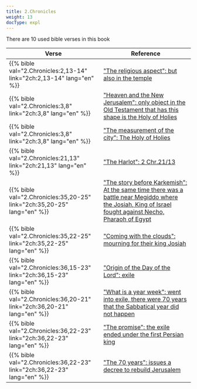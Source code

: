 ```yaml
---
title: 2.Chronicles
weight: 13
docType: expl
---
```


There are 10 used bible verses in this book

| Verse | Reference |
|-------|-----------|
| {{% bible val="2.Chronicles:2,13-14" link="2ch:2,13-14" lang="en" %}} | ["The religious aspect": but also in the temple](/expl/../expl/content/harlot/who-is-the-harlot-babylon-part-2#89fc) |
| {{% bible val="2.Chronicles:3,8" link="2ch:3,8" lang="en" %}} | ["Heaven and the New Jerusalem": only object in the Old Testament that has this shape is the Holy of Holies](/expl/../expl/content/paradise/heaven-and-hell#8183) |
| {{% bible val="2.Chronicles:3,8" link="2ch:3,8" lang="en" %}} | ["The measurement of the city": The Holy of Holies](/expl/../expl/content/paradise/the-new-jerusalem#5b7b) |
| {{% bible val="2.Chronicles:21,13" link="2ch:21,13" lang="en" %}} | ["The Harlot": 2 Chr.21/13](/expl/../expl/content/harlot/who-is-the-harlot-babylon-part-1#1947) |
| {{% bible val="2.Chronicles:35,20-25" link="2ch:35,20-25" lang="en" %}} | ["The story before Karkemish": At the same time there was a battle near Megiddo where the Josiah, King of Israel fought against Necho, Pharaoh of Egypt](/expl/../expl/content/bowls/armageddon-and-the-battle-of-karkemish#9897) |
| {{% bible val="2.Chronicles:35,22-25" link="2ch:35,22-25" lang="en" %}} | ["Coming with the clouds": mourning for their king Josiah](/expl/../expl/content/vision/setting-the-foundation#e267) |
| {{% bible val="2.Chronicles:36,15-23" link="2ch:36,15-23" lang="en" %}} | ["Origin of the Day of the Lord": exile](/expl/../expl/background/israel/the-day-of-the-lord#674e) |
| {{% bible val="2.Chronicles:36,20-21" link="2ch:36,20-21" lang="en" %}} | ["What is a year week": went into exile, there were 70 years that the Sabbatical year did not happen](/expl/../expl/bible/daniel/the-70-year-weeks#e18f) |
| {{% bible val="2.Chronicles:36,22-23" link="2ch:36,22-23" lang="en" %}} | ["The promise": the exile ended under the first Persian king](/expl/../expl/bible/daniel/the-70-year-weeks#2d32) |
| {{% bible val="2.Chronicles:36,22-23" link="2ch:36,22-23" lang="en" %}} | ["The 70 years": issues a decree to rebuild Jerusalem](/expl/../expl/bible/daniel/the-70-year-weeks#6576) |
